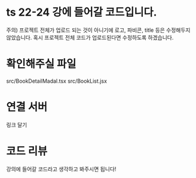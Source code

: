# ts 22-24 강에 들어갈 코드입니다. 

주의) 
프로젝트 전체가 업로드 되는 것이 아니기에 로고, 파비콘, title 등은 수정해두지 않았습니다. 
혹시 프로젝트 전체 코드가 업로드된다면 수정하도록 하겠습니다.

# 확인해주실 파일 

src/BookDetailMadal.tsx
src/BookList.jsx

# 연결 서버 

링크 달기 

# 코드 리뷰 

강의에 들어갈 코드라고 생각하고 봐주시면 됩니다! 
